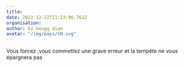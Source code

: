 ```yaml
---
title: 
date: 2022-12-22T21:23:06.761Z
organisation: 
author: Ki beugg diam
avatar: "/img/pays/SN.svg"
---
```


Vous forcez ,vous commettez une grave erreur et la tempête ne vous épargnera pas 
